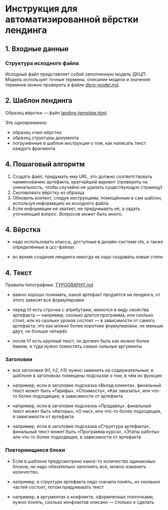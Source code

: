# Инструкция для автоматизированной вёрстки лендинга

## 1. Входные данные

### Структура исходного файла

Исходный файл представляет собой заполненную модель ДКЦП. Модель использует точные термины, описание модели и значения терминов можно проверить в файле [dkcp-model.md](dkcp-model.md).

## 2. Шаблон лендинга

Образец вёрстки — файл [landing-template.html](../src/landing-template.html).

Это одновременно:

- образец хтмл-вёрстки
- образец структуры документа
- погружённые в шаблон инструкции о том, как написать текст каждого фрагмента

## 4. Пошаговый алгоритм

1. Создать файл, придумать ему URL, это должно соответствовать наименованию артефакта, кратчайший вариант (проверить на уникальность, чтобы случайно не удалить существующую страницу)
2. Скопировать вёрстку из образца
3. Обновить контент, следуя инструкциям, помещённым в сам шаблон, используя информацию из исходного файла
4. Если информации не хватает, не придумывать её, а задать уточняющий вопрос. Вопросов может быть много.

## 4. Вёрстка

- надо использовать классы, доступные в дизайн-системе ids, а также определённые в цсс-файлах

- во время создания лендинга никогда не надо создавать новые стили

## 4. Текст

Правила типографики: [TYPOGRAPHY.md](../TYPOGRAPHY.md)

- важно хорошо понимать, какой артефакт продаётся на лендинга, от этого зависят все формулировки

- перед h1 есть строчка с атрибутами, имеются в виду свойства артефакта — например, сколько длится программа, или сколько стоит, или из скольки уроков состоит — в зависимости от самого артефакта; это как можно более короткие формулировки, не меньше двух, не больше четырёх

- после h1 есть крупный текст, он должен быть как можно более ёмким, и туда нужно поместить самые сильные аргументы

### Заголовки

- все заголовки (h1, h2, h3) нужно заменить на содержательные; в шаблоне в заголовках помещены подсказки о том, в чём их функция

- например, если в заголовке подсказка «Вклад клиента», финальный текст может быть «Тарифы», «Стоимость», «Как заказать», или что-то более подходящее, в зависимости от артефакта

- например, если в заголовке подсказка «Продавец», финальный текст может быть «Авторы», «О нас», или что-то более подходящее, в зависимости от артефакта

- например, если в заголовке подсказка «Структура артефакта», финальный текст может быть «Программа курса», «Этапы работы» или что-то более подходящее, в зависимости от артефакта

### Повторяющиеся блоки

- Если в шаблоне предусмотрено какое-то количество одинаковых блоков, не надо обязательно заполнять все, можно изменить количество.

- например, в структуре артефакта надо сначала понять, из скольких частей состоит, потом придумывать текст

- например, в аргументах о конфликте, оформленных плиточками, нужно понять, сколько конфликтов описано — столько и сделать
